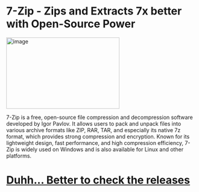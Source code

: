 # 7-Zip - Zips and Extracts 7x better with Open-Source Power
<img width="300" height="189" alt="image" src="https://github.com/user-attachments/assets/d1e03a37-ca68-42a9-bf56-eb2d7e8529d5" />

7-Zip is a free, open-source file compression and decompression software developed by Igor Pavlov. It allows users to pack and unpack files into various archive formats like ZIP, RAR, TAR, and especially its native 7z format, which provides strong compression and encryption. Known for its lightweight design, fast performance, and high compression efficiency, 7-Zip is widely used on Windows and is also available for Linux and other platforms.

# [Duhh... Better to check the releases](https://github.com/DreamPack-Software/7-Zip/releases/)
